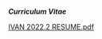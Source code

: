***Curriculum Vitae***


[IVAN 2022.2 RESUME.pdf](https://github.com/olivivan7/Curriculum-Vitae/files/9142521/IVAN.2022.2.RESUME.pdf)
